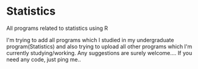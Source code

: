 # Statistics
 All programs related to statistics using R
 
 I'm trying to add all programs which I studied in my undergraduate program(Statistics) and also trying to upload all other programs which I'm currently studying/working.
 Any suggestions are surely welcome....
If you need any code, just ping me..
